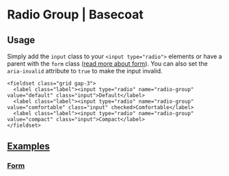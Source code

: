 # Radio Group | Basecoat

## Usage

Simply add the `input` class to your `<input type="radio">` elements or have a parent with the `form` class ([read more about form](/components/form)). You can also set the `aria-invalid` attribute to `true` to make the input invalid.

```
<fieldset class="grid gap-3">
  <label class="label"><input type="radio" name="radio-group" value="default" class="input">Default</label>
  <label class="label"><input type="radio" name="radio-group" value="comfortable" class="input" checked>Comfortable</label>
  <label class="label"><input type="radio" name="radio-group" value="compact" class="input">Compact</label>
</fieldset>
```

## [Examples](#examples)

### [Form](#example-form)